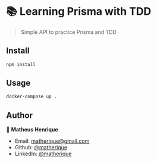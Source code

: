 # 📚 Learning Prisma with TDD

> Simple API to practice Prisma and TDD

## Install

```sh
npm install
```

## Usage

```sh
docker-compose up .
```

## Author

👤 **Matheus Henrique**

- Email: matherique@gmail.com
- Github: [@matherique](https://github.com/matherique)
- LinkedIn: [@matherique](https://linkedin.com/in/matherique)

